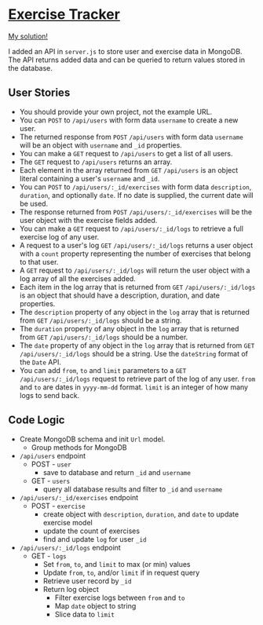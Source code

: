 # [Exercise Tracker](https://www.freecodecamp.org/learn/apis-and-microservices/apis-and-microservices-projects/exercise-tracker)

[My solution!](https://boilerplate-project-exercisetracker.willbeaumont.repl.co/)

I added an API in `server.js` to store user and exercise data in MongoDB. The API returns added data and can be queried to 
return values stored in the database.

## User Stories
* You should provide your own project, not the example URL.
* You can `POST` to `/api/users` with form data `username` to create a new user.
* The returned response from `POST` `/api/users` with form data `username` will be an object with `username` and `_id` properties.
* You can make a `GET` request to `/api/users` to get a list of all users.
* The `GET` request to `/api/users` returns an array.
* Each element in the array returned from `GET` `/api/users` is an object literal containing a user's `username` and `_id`.
* You can `POST` to `/api/users/:_id/exercises` with form data `description`, `duration`, and optionally `date`. If no date is supplied, the current date will be used.
* The response returned from `POST` `/api/users/:_id/exercises` will be the user object with the exercise fields added.
* You can make a `GET` request to `/api/users/:_id/logs` to retrieve a full exercise log of any user.
* A request to a user's log `GET` `/api/users/:_id/logs` returns a user object with a `count` property representing the number of exercises that belong to that user.
* A `GET` request to `/api/users/:_id/logs` will return the user object with a log array of all the exercises added.
* Each item in the log array that is returned from `GET` `/api/users/:_id/logs` is an object that should have a description, duration, and date properties.
* The `description` property of any object in the `log` array that is returned from `GET` `/api/users/:_id/logs` should be a string.
* The `duration` property of any object in the `log` array that is returned from `GET` `/api/users/:_id/logs` should be a number.
* The `date` property of any object in the `log` array that is returned from `GET` `/api/users/:_id/logs` should be a string. Use the `dateString` format of the `Date` API.
* You can add `from`, `to` and `limit` parameters to a `GET` `/api/users/:_id/logs` request to retrieve part of the log of any user. `from` and `to` are dates in `yyyy-mm-dd` format. `limit` is an integer of how many logs to send back.

## Code Logic
* Create MongoDB schema and init `Url` model.
  * Group methods for MongoDB
* `/api/users` endpoint
  * POST - `user`
    * save to database and return `_id` and `username`
  * GET - `users`
    * query all database results and filter to `_id` and `username`
* `/api/users/:_id/exercises` endpoint
  * POST - `exercise`
    * create object with `description`, `duration`, and `date` to update exercise model
    * update the count of exercises
    * find and update `log` for user `_id`
* `/api/users/:_id/logs` endpoint
  * GET - `logs`
    * Set `from`, `to`, and `limit` to max (or min) values
    * Update `from`, `to`, and/or `limit` if in request query
    * Retrieve user record by `_id`
    * Return log object
      * Filter exercise logs between `from` and `to`
      * Map `date` object to string
      * Slice data to `limit`